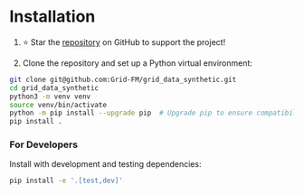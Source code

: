 # Installation

1. ⭐ Star the [repository](https://github.com/Grid-FM/grid_data_synthetic) on GitHub to support the project!

2. Clone the repository and set up a Python virtual environment:

```bash
git clone git@github.com:Grid-FM/grid_data_synthetic.git
cd grid_data_synthetic
python3 -m venv venv
source venv/bin/activate
python -m pip install --upgrade pip  # Upgrade pip to ensure compatibility with pyproject.toml
pip install .
```

### For Developers

Install with development and testing dependencies:

```bash
pip install -e '.[test,dev]'
```
